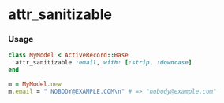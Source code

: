 # attr_sanitizable

### Usage

```ruby
class MyModel < ActiveRecord::Base
  attr_sanitizable :email, with: [:strip, :downcase]
end

m = MyModel.new
m.email = " NOBODY@EXAMPLE.COM\n" # => "nobody@example.com"
```

